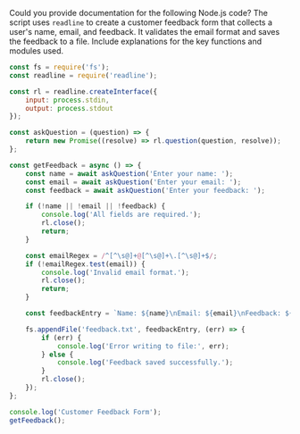 Could you provide documentation for the following Node.js code? The script uses `readline` to create a customer feedback form that collects a user's name, email, and feedback. It validates the email format and saves the feedback to a file. Include explanations for the key functions and modules used.

```javascript
const fs = require('fs');
const readline = require('readline');

const rl = readline.createInterface({
    input: process.stdin,
    output: process.stdout
});

const askQuestion = (question) => {
    return new Promise((resolve) => rl.question(question, resolve));
};

const getFeedback = async () => {
    const name = await askQuestion('Enter your name: ');
    const email = await askQuestion('Enter your email: ');
    const feedback = await askQuestion('Enter your feedback: ');

    if (!name || !email || !feedback) {
        console.log('All fields are required.');
        rl.close();
        return;
    }

    const emailRegex = /^[^\s@]+@[^\s@]+\.[^\s@]+$/;
    if (!emailRegex.test(email)) {
        console.log('Invalid email format.');
        rl.close();
        return;
    }

    const feedbackEntry = `Name: ${name}\nEmail: ${email}\nFeedback: ${feedback}\n---\n`;

    fs.appendFile('feedback.txt', feedbackEntry, (err) => {
        if (err) {
            console.log('Error writing to file:', err);
        } else {
            console.log('Feedback saved successfully.');
        }
        rl.close();
    });
};

console.log('Customer Feedback Form');
getFeedback();
```